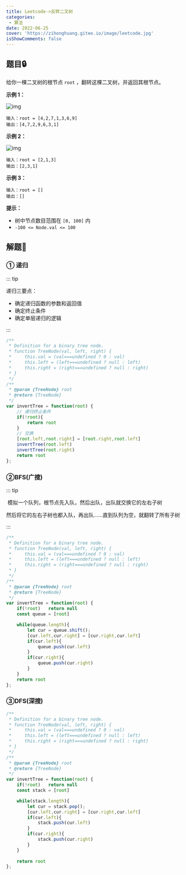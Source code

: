```yaml
---
title: Leetcode->反转二叉树
categories: 
 - 算法
date: 2022-06-25
cover: 'https://zihonghuang.gitee.io/image/leetcode.jpg'
isShowComments: false
---
```


## 题目:lock:

给你一棵二叉树的根节点 `root` ，翻转这棵二叉树，并返回其根节点。

**示例 1：**

![img](https://assets.leetcode.com/uploads/2021/03/14/invert1-tree.jpg)

```
输入：root = [4,2,7,1,3,6,9]
输出：[4,7,2,9,6,3,1]
```

**示例 2：**

![img](https://assets.leetcode.com/uploads/2021/03/14/invert2-tree.jpg)

```
输入：root = [2,1,3]
输出：[2,3,1]
```

**示例 3：**

```
输入：root = []
输出：[]
```

**提示：**

- 树中节点数目范围在 `[0, 100]` 内
- `-100 <= Node.val <= 100`

## 解题:key:

### ① 递归

::: tip

递归三要点：

* 确定递归函数的参数和返回值
* 确定终止条件
* 确定单层递归的逻辑

:::

```javascript
/**
 * Definition for a binary tree node.
 * function TreeNode(val, left, right) {
 *     this.val = (val===undefined ? 0 : val)
 *     this.left = (left===undefined ? null : left)
 *     this.right = (right===undefined ? null : right)
 * }
 */
/**
 * @param {TreeNode} root
 * @return {TreeNode}
 */
var invertTree = function(root) {
    // 递归终止条件
    if(!root){
        return root
    }
    // 交换
    [root.left,root.right] = [root.right,root.left]
    invertTree(root.left)
    invertTree(root.right)
    return root
};
```

### ②BFS(广搜)

::: tip

​	模拟一个队列，根节点先入队，然后出队，出队就交换它的左右子树

​	然后将它的左右子树也都入队，再出队......直到队列为空，就翻转了所有子树

:::

```javascript
/**
 * Definition for a binary tree node.
 * function TreeNode(val, left, right) {
 *     this.val = (val===undefined ? 0 : val)
 *     this.left = (left===undefined ? null : left)
 *     this.right = (right===undefined ? null : right)
 * }
 */
/**
 * @param {TreeNode} root
 * @return {TreeNode}
 */
var invertTree = function(root) {
    if(!root)   return null
    const queue = [root]

    while(queue.length){
        let cur = queue.shift();
        [cur.left,cur.right] = [cur.right,cur.left]
        if(cur.left){
            queue.push(cur.left)
        }
        if(cur.right){
            queue.push(cur.right)
        }
    }
    return root
};
```

### ③DFS(深搜)

```javascript
/**
 * Definition for a binary tree node.
 * function TreeNode(val, left, right) {
 *     this.val = (val===undefined ? 0 : val)
 *     this.left = (left===undefined ? null : left)
 *     this.right = (right===undefined ? null : right)
 * }
 */
/**
 * @param {TreeNode} root
 * @return {TreeNode}
 */
var invertTree = function(root) {
    if(!root)   return null
    const stack = [root]

    while(stack.length){
        let cur = stack.pop();
        [cur.left,cur.right] = [cur.right,cur.left]
        if(cur.left){
            stack.push(cur.left)
        }
        if(cur.right){
            stack.push(cur.right)
        }
    }
    
    return root
};
```

